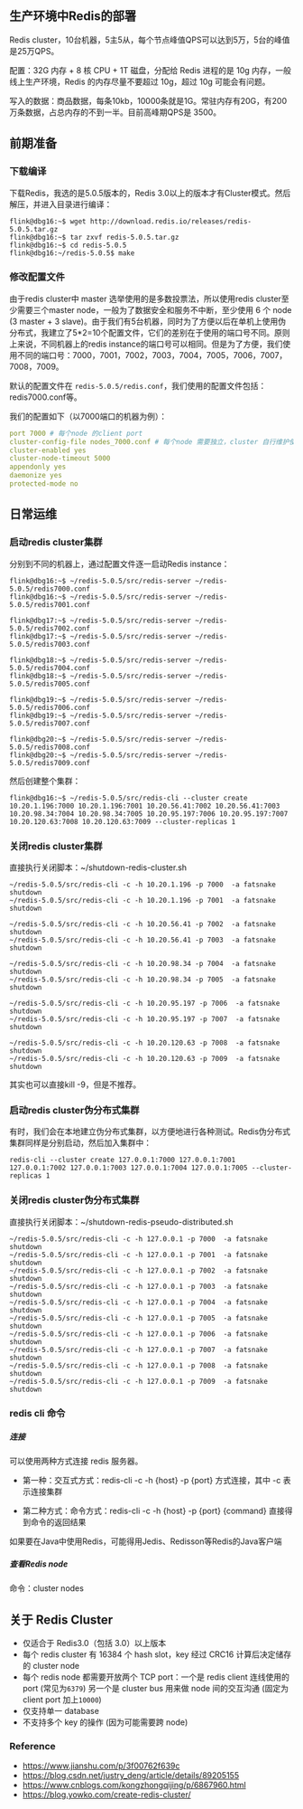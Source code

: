 ## 生产环境中Redis的部署

Redis cluster，10台机器，5主5从，每个节点峰值QPS可以达到5万，5台的峰值是25万QPS。

配置：32G 内存 + 8 核 CPU + 1T 磁盘，分配给 Redis 进程的是 10g 内存，一般线上生产环境，Redis 的内存尽量不要超过 10g，超过 10g 可能会有问题。

写入的数据：商品数据，每条10kb，10000条就是1G。常驻内存有20G，有200万条数据，占总内存的不到一半。目前高峰期QPS是 3500。



## 前期准备

### 下载编译

下载Redis，我选的是5.0.5版本的，Redis 3.0以上的版本才有Cluster模式。然后解压，并进入目录进行编译：

```shell
flink@dbg16:~$ wget http://download.redis.io/releases/redis-5.0.5.tar.gz
flink@dbg16:~$ tar zxvf redis-5.0.5.tar.gz
flink@dbg16:~$ cd redis-5.0.5
flink@dbg16:~/redis-5.0.5$ make
```

### 修改配置文件

由于redis cluster中 master 选举使用的是多数投票法，所以使用redis cluster至少需要三个master node，一般为了数据安全和服务不中断，至少使用 6 个 node (3 master + 3 slave)。由于我们有5台机器，同时为了方便以后在单机上使用伪分布式，我建立了5*2=10个配置文件，它们的差别在于使用的端口号不同。原则上来说，不同机器上的redis instance的端口号可以相同。但是为了方便，我们使用不同的端口号：7000，7001，7002，7003，7004，7005，7006，7007，7008，7009。

默认的配置文件在 `redis-5.0.5/redis.conf`，我们使用的配置文件包括：redis7000.conf等。

我们的配置如下（以7000端口的机器为例）：

```yaml
port 7000 # 每个node 的client port
cluster-config-file nodes_7000.conf # 每个node 需要独立，cluster 自行维护使用，不需人为介入
cluster-enabled yes 
cluster-node-timeout 5000 
appendonly yes 
daemonize yes 
protected-mode no
```



## 日常运维

### 启动redis cluster集群

分别到不同的机器上，通过配置文件逐一启动Redis instance：

```shell
flink@dbg16:~$ ~/redis-5.0.5/src/redis-server ~/redis-5.0.5/redis7000.conf
flink@dbg16:~$ ~/redis-5.0.5/src/redis-server ~/redis-5.0.5/redis7001.conf

flink@dbg17:~$ ~/redis-5.0.5/src/redis-server ~/redis-5.0.5/redis7002.conf
flink@dbg17:~$ ~/redis-5.0.5/src/redis-server ~/redis-5.0.5/redis7003.conf

flink@dbg18:~$ ~/redis-5.0.5/src/redis-server ~/redis-5.0.5/redis7004.conf
flink@dbg18:~$ ~/redis-5.0.5/src/redis-server ~/redis-5.0.5/redis7005.conf

flink@dbg19:~$ ~/redis-5.0.5/src/redis-server ~/redis-5.0.5/redis7006.conf
flink@dbg19:~$ ~/redis-5.0.5/src/redis-server ~/redis-5.0.5/redis7007.conf

flink@dbg20:~$ ~/redis-5.0.5/src/redis-server ~/redis-5.0.5/redis7008.conf
flink@dbg20:~$ ~/redis-5.0.5/src/redis-server ~/redis-5.0.5/redis7009.conf
```

然后创建整个集群：

```shell
flink@dbg16:~$ ~/redis-5.0.5/src/redis-cli --cluster create 10.20.1.196:7000 10.20.1.196:7001 10.20.56.41:7002 10.20.56.41:7003 10.20.98.34:7004 10.20.98.34:7005 10.20.95.197:7006 10.20.95.197:7007 10.20.120.63:7008 10.20.120.63:7009 --cluster-replicas 1
```

### 关闭redis cluster集群

直接执行关闭脚本：~/shutdown-redis-cluster.sh

```shell
~/redis-5.0.5/src/redis-cli -c -h 10.20.1.196 -p 7000  -a fatsnake shutdown
~/redis-5.0.5/src/redis-cli -c -h 10.20.1.196 -p 7001  -a fatsnake shutdown

~/redis-5.0.5/src/redis-cli -c -h 10.20.56.41 -p 7002  -a fatsnake shutdown
~/redis-5.0.5/src/redis-cli -c -h 10.20.56.41 -p 7003  -a fatsnake shutdown

~/redis-5.0.5/src/redis-cli -c -h 10.20.98.34 -p 7004  -a fatsnake shutdown
~/redis-5.0.5/src/redis-cli -c -h 10.20.98.34 -p 7005  -a fatsnake shutdown

~/redis-5.0.5/src/redis-cli -c -h 10.20.95.197 -p 7006  -a fatsnake shutdown
~/redis-5.0.5/src/redis-cli -c -h 10.20.95.197 -p 7007  -a fatsnake shutdown

~/redis-5.0.5/src/redis-cli -c -h 10.20.120.63 -p 7008  -a fatsnake shutdown
~/redis-5.0.5/src/redis-cli -c -h 10.20.120.63 -p 7009  -a fatsnake shutdown
```

其实也可以直接kill -9，但是不推荐。

### 启动redis cluster伪分布式集群

有时，我们会在本地建立伪分布式集群，以方便地进行各种测试。Redis伪分布式集群同样是分别启动，然后加入集群中：

```shell
redis-cli --cluster create 127.0.0.1:7000 127.0.0.1:7001 127.0.0.1:7002 127.0.0.1:7003 127.0.0.1:7004 127.0.0.1:7005 --cluster-replicas 1
```

### 关闭redis cluster伪分布式集群

直接执行关闭脚本：~/shutdown-redis-pseudo-distributed.sh

```shell
~/redis-5.0.5/src/redis-cli -c -h 127.0.0.1 -p 7000  -a fatsnake shutdown
~/redis-5.0.5/src/redis-cli -c -h 127.0.0.1 -p 7001  -a fatsnake shutdown
~/redis-5.0.5/src/redis-cli -c -h 127.0.0.1 -p 7002  -a fatsnake shutdown
~/redis-5.0.5/src/redis-cli -c -h 127.0.0.1 -p 7003  -a fatsnake shutdown
~/redis-5.0.5/src/redis-cli -c -h 127.0.0.1 -p 7004  -a fatsnake shutdown
~/redis-5.0.5/src/redis-cli -c -h 127.0.0.1 -p 7005  -a fatsnake shutdown
~/redis-5.0.5/src/redis-cli -c -h 127.0.0.1 -p 7006  -a fatsnake shutdown
~/redis-5.0.5/src/redis-cli -c -h 127.0.0.1 -p 7007  -a fatsnake shutdown
~/redis-5.0.5/src/redis-cli -c -h 127.0.0.1 -p 7008  -a fatsnake shutdown
~/redis-5.0.5/src/redis-cli -c -h 127.0.0.1 -p 7009  -a fatsnake shutdown
```

### redis cli 命令

##### 连接

可以使用两种方式连接 redis 服务器。

- 第一种：交互式方式：redis-cli -c -h {host} -p {port}  方式连接，其中 -c 表示连接集群

- 第二种方式：命令方式：redis-cli -c -h {host} -p {port} {command} 直接得到命令的返回结果

如果要在Java中使用Redis，可能得用Jedis、Redisson等Redis的Java客户端

##### 查看Redis node

命令：cluster nodes



## 关于 Redis Cluster

- 仅适合于 Redis3.0（包括 3.0）以上版本
- 每个 redis cluster 有 16384 个 hash slot，key 经过 CRC16 计算后决定储存的 cluster node
- 每个 redis node 都需要开放两个 TCP port：一个是 redis client 连线使用的 port (常见为`6379`) 另一个是 cluster bus 用来做 node 间的交互沟通 (固定为 client port 加上`10000`)
- 仅支持单一 database
- 不支持多个 key 的操作 (因为可能需要跨 node)



### Reference

- https://www.jianshu.com/p/3f00762f639c
- https://blog.csdn.net/justry_deng/article/details/89205155
- https://www.cnblogs.com/kongzhongqijing/p/6867960.html
- https://blog.yowko.com/create-redis-cluster/